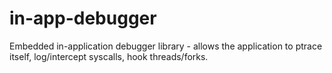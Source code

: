 # in-app-debugger
Embedded in-application debugger library - allows the application to ptrace itself, log/intercept syscalls, hook threads/forks.
